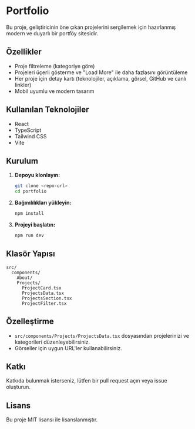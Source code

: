 # Portfolio

Bu proje, geliştiricinin öne çıkan projelerini sergilemek için hazırlanmış modern ve duyarlı bir portföy sitesidir.

## Özellikler
- Proje filtreleme (kategoriye göre)
- Projeleri üçerli gösterme ve "Load More" ile daha fazlasını görüntüleme
- Her proje için detay kartı (teknolojiler, açıklama, görsel, GitHub ve canlı linkler)
- Mobil uyumlu ve modern tasarım

## Kullanılan Teknolojiler
- React
- TypeScript
- Tailwind CSS
- Vite

## Kurulum

1. **Depoyu klonlayın:**
   ```bash
   git clone <repo-url>
   cd portfolio
   ```
2. **Bağımlılıkları yükleyin:**
   ```bash
   npm install
   ```
3. **Projeyi başlatın:**
   ```bash
   npm run dev
   ```

## Klasör Yapısı
```
src/
  components/
    About/
    Projects/
      ProjectCard.tsx
      ProjectsData.tsx
      ProjectsSection.tsx
      ProjectFilter.tsx
```

## Özelleştirme
- `src/components/Projects/ProjectsData.tsx` dosyasından projelerinizi ve kategorileri düzenleyebilirsiniz.
- Görseller için uygun URL'ler kullanabilirsiniz.

## Katkı
Katkıda bulunmak isterseniz, lütfen bir pull request açın veya issue oluşturun.

## Lisans
Bu proje MIT lisansı ile lisanslanmıştır. 